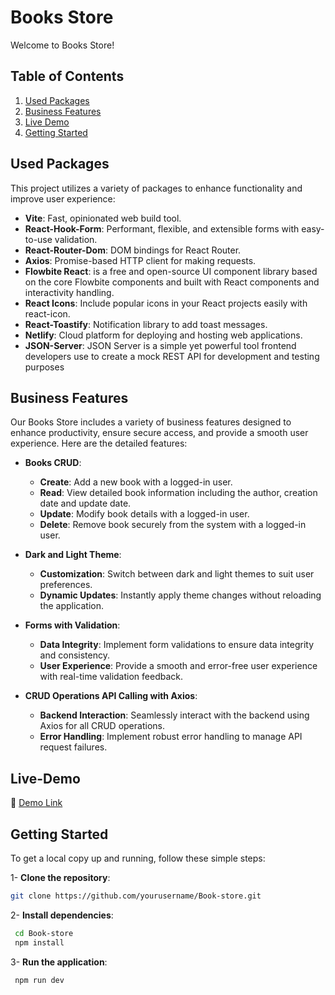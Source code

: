 # Books Store

Welcome to Books Store!

## Table of Contents
1. [Used Packages](#used-packages)
2. [Business Features](#business-features)
3. [Live Demo](#live-demo)
4. [Getting Started](#getting-started)

## Used Packages

This project utilizes a variety of packages to enhance functionality and improve user experience:

- **Vite**: Fast, opinionated web build tool.
- **React-Hook-Form**: Performant, flexible, and extensible forms with easy-to-use validation.
- **React-Router-Dom**: DOM bindings for React Router.
- **Axios**: Promise-based HTTP client for making requests.
- **Flowbite React**: is a free and open-source UI component library based on the core Flowbite components and built with React components and interactivity handling.
- **React Icons**: Include popular icons in your React projects easily with react-icon.
- **React-Toastify**: Notification library to add toast messages.
- **Netlify**: Cloud platform for deploying and hosting web applications.
- **JSON-Server**: JSON Server is a simple yet powerful tool frontend developers use to create a mock REST API for development and testing purposes

## Business Features

Our Books Store includes a variety of business features designed to enhance productivity, ensure secure access, and provide a smooth user experience. Here are the detailed features:

- **Books CRUD**:
  - **Create**: Add a new book with a logged-in user.
  - **Read**: View detailed book information including the author, creation date and update date.
  - **Update**: Modify book details with a logged-in user.
  - **Delete**: Remove book securely from the system with a logged-in user.

- **Dark and Light Theme**:
  - **Customization**: Switch between dark and light themes to suit user preferences.
  - **Dynamic Updates**: Instantly apply theme changes without reloading the application.

- **Forms with Validation**:
  - **Data Integrity**: Implement form validations to ensure data integrity and consistency.
  - **User Experience**: Provide a smooth and error-free user experience with real-time validation feedback.

- **CRUD Operations API Calling with Axios**:
  - **Backend Interaction**: Seamlessly interact with the backend using Axios for all CRUD operations.
  - **Error Handling**: Implement robust error handling to manage API request failures.

## Live-Demo

📎  [Demo Link](https://books-store-melshimi.netlify.app/)

## Getting Started

To get a local copy up and running, follow these simple steps:

1- **Clone the repository**:
   ```sh
   git clone https://github.com/yourusername/Book-store.git
   ```
2- **Install dependencies**:
  ```sh
   cd Book-store
   npm install
  ```
3- **Run the application**:
   ```sh
    npm run dev
   ```




   

